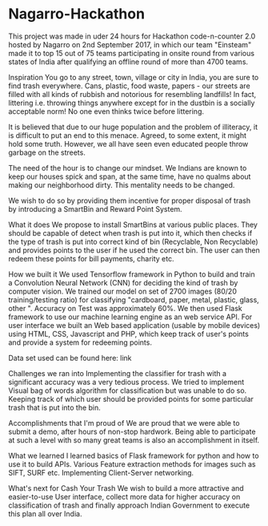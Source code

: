 # Nagarro-Hackathon

This project was made in uder 24 hours for Hackathon code-n-counter 2.0 hosted by Nagarro on 2nd September 2017, in which our team "Einsteam" made it to top 15 out of 75 teams participating in onsite round from various states of India after qualifying an offline round of more than 4700 teams. 


Inspiration
You go to any street, town, village or city in India, you are sure to find trash everywhere. Cans, plastic, food waste, papers - our streets are filled with all kinds of rubbish and notorious for resembling landfills! In fact, littering i.e. throwing things anywhere except for in the dustbin is a socially acceptable norm! No one even thinks twice before littering.

It is believed that due to our huge population and the problem of illiteracy, it is difficult to put an end to this menace. Agreed, to some extent, it might hold some truth. However, we all have seen even educated people throw garbage on the streets.

The need of the hour is to change our mindset. We Indians are known to keep our houses spick and span, at the same time, have no qualms about making our neighborhood dirty. This mentality needs to be changed.

We wish to do so by providing them incentive for proper disposal of trash by introducing a SmartBin and Reward Point System.

What it does
We propose to install SmartBins at various public places. They should be capable of detect when trash is put into it, which then checks if the type of trash is put into correct kind of bin (Recyclable, Non Recyclable) and provides points to the user if he used the correct bin. The user can then redeem these points for bill payments, charity etc.

How we built it
We used Tensorflow framework in Python to build and train a Convolution Neural Network (CNN) for deciding the kind of trash by computer vision. We trained our model on set of 2700 images (80/20 training/testing ratio) for classifying "cardboard, paper, metal, plastic, glass, other ". Accuracy on Test was approximately 60%. We then used Flask framework to use our machine learning engine as an web service API. For user interface we built an Web based application (usable by mobile devices) using HTML, CSS, Javascript and PHP, which keep track of user's points and provide a system for redeeming points.

Data set used can be found here: link

Challenges we ran into
Implementing the classifier for trash with a significant accuracy was a very tedious process. We tried to implement Visual bag of words algorithm for classification but was unable to do so. Keeping track of which user should be provided points for some particular trash that is put into the bin.

Accomplishments that I'm proud of
We are proud that we were able to submit a demo, after hours of non-stop hardwork. Being able to participate at such a level with so many great teams is also an accomplishment in itself.

What we learned
I learned basics of Flask framework for python and how to use it to build APIs. Various Feature extraction methods for images such as SIFT, SURF etc. Implementing Client-Server networking.

What's next for Cash Your Trash
We wish to build a more attractive and easier-to-use User interface, collect more data for higher accuracy on classification of trash and finally approach Indian Government to execute this plan all over India.
